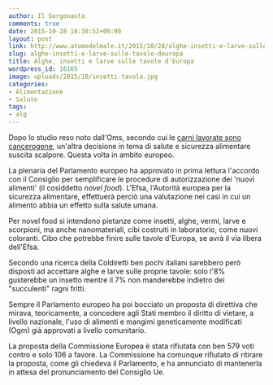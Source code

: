 ```yaml
---
author: Il Gorgonauta
comments: true
date: 2015-10-28 18:38:52+00:00
layout: post
link: http://www.atomodelmale.it/2015/10/28/alghe-insetti-e-larve-sulle-tavole-deuropa/
slug: alghe-insetti-e-larve-sulle-tavole-deuropa
title: Alghe, insetti e larve sulle tavole d'Europa
wordpress_id: 16165
image: uploads/2015/10/insetti-tavola.jpg
categories:
- Alimentazione
- Salute
tags:
- alg
---
```



Dopo lo studio reso noto dall'Oms, secondo cui le [carni lavorate sono cancerogene](/2015/10/26/oms-le-carni-lavorate-sono-cancerogene/), un'altra decisione in tema di salute e sicurezza alimentare suscita scalpore. Questa volta in ambito europeo.

La plenaria del Parlamento europeo ha approvato in prima lettura l'accordo con il Consiglio per semplificare le procedure di autorizzazione dei 'nuovi alimenti' (il cosiddetto _novel food_). L'Efsa, l'Autorità europea per la sicurezza alimentare, effettuerà perciò una valutazione nei casi in cui un alimento abbia un effetto sulla salute umana.

Per novel food si intendono pietanze come insetti, alghe, vermi, larve e scorpioni, ma anche nanomateriali, cibi costruiti in laboratorio, come nuovi coloranti. Cibo che potrebbe finire sulle tavole d'Europa, se avrà il via libera dell'Efsa.

Secondo una ricerca della Coldiretti ben pochi italiani sarebbero però disposti ad accettare alghe e larve sulle proprie tavole: solo l'8% gusterebbe un insetto mentre il 7% non manderebbe indietro dei "succulenti" ragni fritti.

Sempre il Parlamento europeo ha poi bocciato un proposta di direttiva che mirava, teoricamente, a concedere agli Stati membro il diritto di vietare, a livello nazionale, l'uso di alimenti e mangimi geneticamente modificati (Ogm) già approvati a livello comunitario.

La proposta della Commissione Europea è stata rifiutata con ben 579 voti contro e solo 106 a favore. La Commissione ha comunque rifiutato di ritirare la proposta, come gli chiedeva il Parlamento, e ha annunciato di mantenerla in attesa del pronunciamento del Consiglio Ue.
